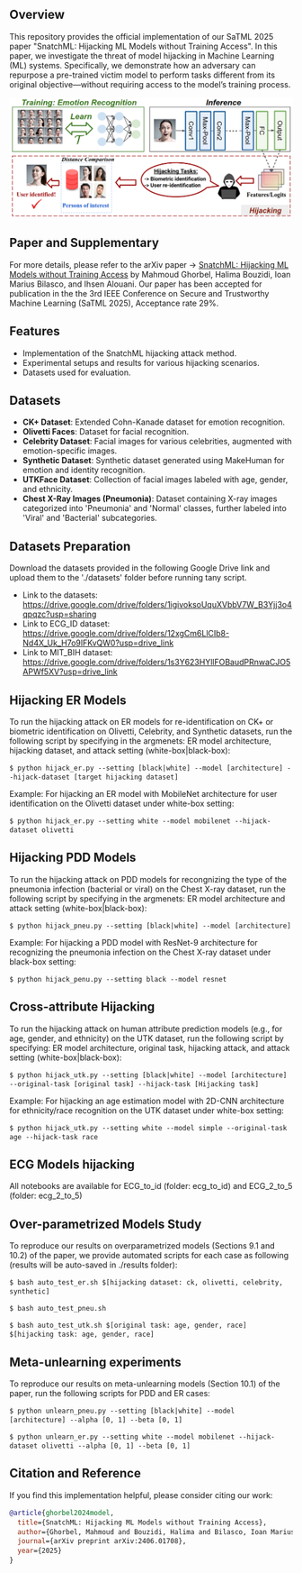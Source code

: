 ## Overview
This repository provides the official implementation of our SaTML 2025 paper "SnatchML: Hijacking ML Models without Training Access". In this paper, we investigate the threat of model hijacking in Machine Learning (ML) systems. Specifically, we demonstrate how an adversary can repurpose a pre-trained victim model to perform tasks different from its original objective—without requiring access to the model’s training process.

![framework](figures/snatch.png)

## Paper and Supplementary

For more details, please refer to the arXiv paper -> [SnatchML: Hijacking ML Models without Training Access](https://arxiv.org/abs/2406.01708) by Mahmoud Ghorbel, Halima Bouzidi, Ioan Marius Bilasco, and Ihsen Alouani. Our paper has been accepted for publication in the the 3rd IEEE Conference on Secure and Trustworthy Machine Learning (SaTML 2025), Acceptance rate 29%.

## Features
- Implementation of the SnatchML hijacking attack method.
- Experimental setups and results for various hijacking scenarios.
- Datasets used for evaluation.

## Datasets
- **CK+ Dataset**: Extended Cohn-Kanade dataset for emotion recognition.
- **Olivetti Faces**: Dataset for facial recognition.
- **Celebrity Dataset**: Facial images for various celebrities, augmented with emotion-specific images.
- **Synthetic Dataset**: Synthetic dataset generated using MakeHuman for emotion and identity recognition.
- **UTKFace Dataset**: Collection of facial images labeled with age, gender, and ethnicity.
- **Chest X-Ray Images (Pneumonia)**: Dataset containing X-ray images categorized into 'Pneumonia' and 'Normal' classes, further labeled into 'Viral' and 'Bacterial' subcategories.

## Datasets Preparation
Download the datasets provided in the following Google Drive link and upload them to the './datasets' folder before running tany script.
- Link to the datasets: https://drive.google.com/drive/folders/1igivoksoUquXVbbV7W_B3Yjj3o4qpqzc?usp=sharing
- Link to ECG_ID dataset: https://drive.google.com/drive/folders/12xgCm6LlCIb8-Nd4X_Uk_H7o9lFKvQW0?usp=drive_link
- Link to MIT_BIH dataset: https://drive.google.com/drive/folders/1s3Y623HYllFOBaudPRnwaCJO5APWf5XV?usp=drive_link

## Hijacking ER Models
To run the hijacking attack on ER models for re-identification on CK+ or biometric identification on Olivetti, Celebrity, and Synthetic datasets, run the following script by specifying in the argmenets: ER model architecture, hijacking dataset, and attack setting (white-box|black-box):
```shell
$ python hijack_er.py --setting [black|white] --model [architecture] --hijack-dataset [target hijacking dataset]
```

Example: For hijacking an ER model with MobileNet architecture for user identification on the Olivetti dataset under white-box setting:
```shell
$ python hijack_er.py --setting white --model mobilenet --hijack-dataset olivetti
```

## Hijacking PDD Models
To run the hijacking attack on PDD models for recongnizing the type of the pneumonia infection (bacterial or viral) on the Chest X-ray dataset, run the following script by specifying in the argmenets: ER model architecture and attack setting (white-box|black-box):
```shell
$ python hijack_pneu.py --setting [black|white] --model [architecture]
```

Example: For hijacking a PDD model with ResNet-9 architecture for recognizing the pneumonia infection on the Chest X-ray dataset under black-box setting:
```shell
$ python hijack_penu.py --setting black --model resnet
```

## Cross-attribute Hijacking
To run the hijacking attack on human attribute prediction models (e.g., for age, gender, and ethnicity) on the UTK dataset, run the following script by specifying: ER model architecture, original task, hijacking attack, and attack setting (white-box|black-box):
```shell
$ python hijack_utk.py --setting [black|white] --model [architecture] --original-task [original task] --hijack-task [Hijacking task]
```

Example: For hijacking an age estimation model with 2D-CNN architecture for ethnicity/race recognition on the UTK dataset under white-box setting:
```shell
$ python hijack_utk.py --setting white --model simple --original-task age --hijack-task race
```

## ECG Models hijacking
All notebooks are available for ECG_to_id (folder: ecg_to_id) and ECG_2_to_5 (folder: ecg_2_to_5)

## Over-parametrized Models Study
To reproduce our results on overparametrized models (Sections 9.1 and 10.2) of the paper, we provide automated scripts for each case as following (results will be auto-saved in ./results folder):
```shell
$ bash auto_test_er.sh $[hijacking dataset: ck, olivetti, celebrity, synthetic]
```

```shell
$ bash auto_test_pneu.sh
```

```shell
$ bash auto_test_utk.sh $[original task: age, gender, race] $[hijacking task: age, gender, race]
```

## Meta-unlearning experiments
To reproduce our results on meta-unlearning models (Section 10.1) of the paper, run the following scripts for PDD and ER cases:
```shell
$ python unlearn_pneu.py --setting [black|white] --model [architecture] --alpha [0, 1] --beta [0, 1]
```

```shell
$ python unlearn_er.py --setting white --model mobilenet --hijack-dataset olivetti --alpha [0, 1] --beta [0, 1]
```

## Citation and Reference
If you find this implementation helpful, please consider citing our work:

```BibTex
@article{ghorbel2024model,
  title={SnatchML: Hijacking ML Models without Training Access},
  author={Ghorbel, Mahmoud and Bouzidi, Halima and Bilasco, Ioan Marius and Alouani, Ihsen},
  journal={arXiv preprint arXiv:2406.01708},
  year={2025}
}
